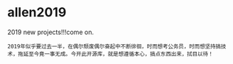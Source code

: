 # allen2019
2019 new projects!!!come on.

    2019年似乎要过去一半，在偶尔颓废偶尔奋起中不断徘徊，时而想考公务员，时而想坚持搞技术，拖延至今竟一事无成。今开此开源库，就是想遵循本心，搞点东西出来，拭目以待！
